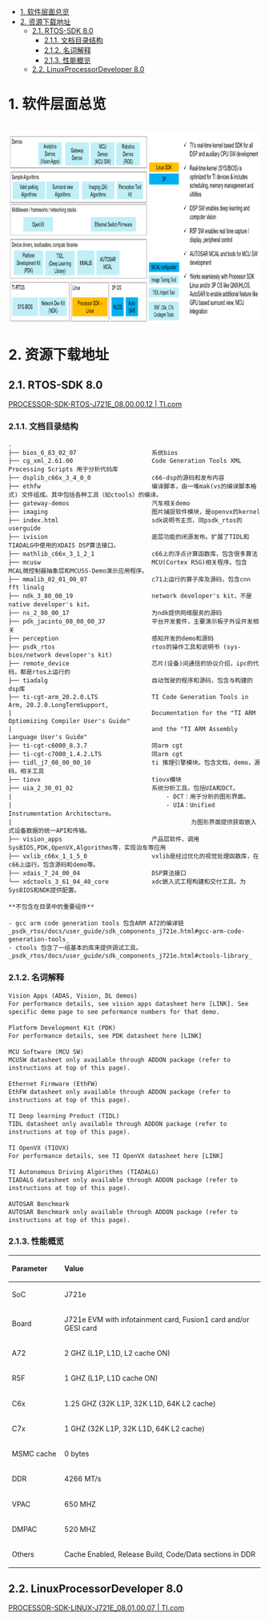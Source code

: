 - [1. 软件层面总览](#1-软件层面总览)
- [2. 资源下载地址](#2-资源下载地址)
  - [2.1. RTOS-SDK 8.0](#21-rtos-sdk-80)
    - [2.1.1. 文档目录结构](#211-文档目录结构)
    - [2.1.2. 名词解释](#212-名词解释)
    - [2.1.3. 性能概览](#213-性能概览)
  - [2.2. LinuxProcessorDeveloper 8.0](#22-linuxprocessordeveloper-80)

# 1. 软件层面总览

<img src="https://raw.githubusercontent.com/Yuefeng95/Images/main/img/202202032125488.png" height="400px" />

# 2. 资源下载地址

## 2.1. RTOS-SDK 8.0

[PROCESSOR-SDK-RTOS-J721E_08.00.00.12 | TI.com](https://www.ti.com/tool/download/PROCESSOR-SDK-RTOS-J721E/08.00.00.12)    

### 2.1.1. 文档目录结构

```
.
├── bios_6_83_02_07                     系统bios   
├── cg_xml_2.61.00                      Code Generation Tools XML Processing Scripts 用于分析代码库   
├── dsplib_c66x_3_4_0_0                 c66-dsp的源码和发布内容   
├── ethfw                               编译脚本，由一堆mak(vs的编译脚本格式) 文件组成。其中包括各种工具（如ctools）的编译。   
├── gateway-demos                       汽车相关demo   
├── imaging                             图片捕捉软件模块，是openvx的kernel   
├── index.html                          sdk说明书主页，同psdk_rtos的userguide   
├── ivision                             底层功能的闭源发布。扩展了TIDL和TIADALG中使用的XDAIS DSP算法接口。   
├── mathlib_c66x_3_1_2_1                c66上的浮点计算函数库，包含很多算法   
├── mcusw                               MCU(Cortex R5G)相关程序。包含MCAL微控制器抽象层和MCUSS-Demo演示应用程序。   
├── mmalib_02_01_00_07                  c71上运行的算子库及源码，包含cnn fft linalg   
├── ndk_3_80_00_19                      network developer's kit，不是native developer's kit。   
├── ns_2_80_00_17                       为ndk提供网络服务的源码   
├── pdk_jacinto_08_00_00_37             平台开发套件，主要演示板子外设开发相关   
├── perception                          感知开发的demo和源码   
├── psdk_rtos                           rtos的操作工具和说明书 (sys-bios/network developer's kit)   
├── remote_device                       芯片(设备)间通信的协议介绍，ipc的代码，都是rtos上运行的   
├── tiadalg                             自动驾驶的程序和源码，包含与构建的dsp库   
├── ti-cgt-arm_20.2.0.LTS               TI Code Generation Tools in Arm, 20.2.0.LongTermSupport,   
|                                       Documentation for the "TI ARM Optiomizing Compiler User's Guide"    
|                                       and the "TI ARM Assembly Language User's Guide"       
├── ti-cgt-c6000_8.3.7                  同arm cgt   
├── ti-cgt-c7000_1.4.2.LTS              同arm cgt   
├── tidl_j7_08_00_00_10                 ti 推理引擎模块。包含文档，demo，源码，相关工具   
├── tiovx                               tiovx模块   
├── uia_2_30_01_02                      系统分析工具。包括UIA和DCT。   
|                                           - DCT：用于分析的图形界面。   
|                                           - UIA：Unified Instrumentation Architecture。   
|                                                  为图形界面提供获取嵌入式设备数据的统一API和传输。   
├── vision_apps                         产品层软件，调用SysBIOS,PDK,OpenVX,Algorithms等，实现泊车等应用   
├── vxlib_c66x_1_1_5_0                  vxlib是经过优化的视觉处理函数库，在c66上运行。包含源码和demo等。   
├── xdais_7_24_00_04                    DSP算法接口   
└── xdctools_3_61_04_40_core            xdc嵌入式工程构建和交付工具。为SysBIOS和NDK提供配置。   

**不包含在目录中的重要组件**

- gcc arm code generation tools 包含ARM A72的编译链 _psdk_rtos/docs/user_guide/sdk_components_j721e.html#gcc-arm-code-generation-tools_   
- ctools 包含了一组基本的库来提供调试工具。 _psdk_rtos/docs/user_guide/sdk_components_j721e.html#ctools-library_   
```

### 2.1.2. 名词解释

```
Vision Apps (ADAS, Vision, DL demos)
For performance details, see vision apps datasheet here [LINK]. See specific demo page to see peformance numbers for that demo.

Platform Development Kit (PDK)
For performance details, see PDK datasheet here [LINK]

MCU Software (MCU SW)
MCUSW datasheet only available through ADDON package (refer to instructions at top of this page).

Ethernet Firmware (EthFW)
EthFW datasheet only available through ADDON package (refer to instructions at top of this page).

TI Deep learning Product (TIDL)
TIDL datasheet only available through ADDON package (refer to instructions at top of this page).

TI OpenVX (TIOVX)
For performance details, see TI OpenVX datasheet here [LINK]

TI Autonomous Driving Algorithms (TIADALG)
TIADALG datasheet only available through ADDON package (refer to instructions at top of this page).

AUTOSAR Benchmark
AUTOSAR Benchmark only available through ADDON package (refer to instructions at top of this page).
```

### 2.1.3. 性能概览

<table class="wrapped confluenceTable"><colgroup><col style="width: 114.406px;" /><col style="width: 544.062px;" /></colgroup><thead style="text-align: left;"><tr><th class="confluenceTh"><p>Parameter</p></th><th class="confluenceTh"><p>Value</p></th></tr></thead><tbody><tr><td class="confluenceTd"><p>SoC</p></td><td class="confluenceTd"><p>J721e</p></td></tr><tr><td class="confluenceTd"><p>Board</p></td><td class="confluenceTd"><p>J721e EVM with infotainment card, Fusion1 card and/or GESI card</p></td></tr><tr><td class="confluenceTd"><p>A72</p></td><td class="confluenceTd"><p>2 GHZ (L1P, L1D, L2 cache ON)</p></td></tr><tr><td class="confluenceTd"><p>R5F</p></td><td class="confluenceTd"><p>1 GHZ (L1P, L1D cache ON)</p></td></tr><tr><td class="confluenceTd"><p>C6x</p></td><td class="confluenceTd"><p>1.25 GHZ (32K L1P, 32K L1D, 64K L2 cache)</p></td></tr><tr><td class="confluenceTd"><p>C7x</p></td><td class="confluenceTd"><p>1 GHZ (32K L1P, 32K L1D, 64K L2 cache)</p></td></tr><tr><td class="confluenceTd"><p>MSMC cache</p></td><td class="confluenceTd"><p>0 bytes</p></td></tr><tr><td class="confluenceTd"><p>DDR</p></td><td class="confluenceTd"><p>4266 MT/s</p></td></tr><tr><td class="confluenceTd"><p>VPAC</p></td><td class="confluenceTd"><p>650 MHZ</p></td></tr><tr><td class="confluenceTd"><p>DMPAC</p></td><td class="confluenceTd"><p>520 MHZ</p></td></tr><tr><td class="confluenceTd"><p>Others</p></td><td class="confluenceTd"><p>Cache Enabled, Release Build, Code/Data sections in DDR</p></td></tr></tbody></table>

## 2.2. LinuxProcessorDeveloper 8.0 

[PROCESSOR-SDK-LINUX-J721E_08.01.00.07 | TI.com](https://www.ti.com/tool/download/PROCESSOR-SDK-LINUX-J721E/08.00.00.08)